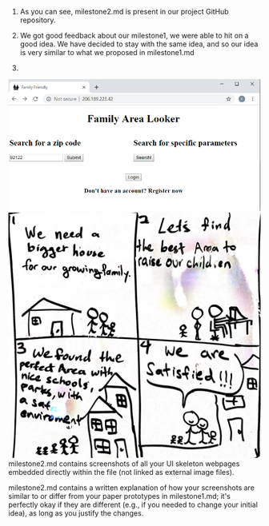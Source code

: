 1. As you can see, milestone2.md is present in our project GitHub repository.

2. We got good feedback about our milestone1, we were able to hit on a good idea. We have decided to stay with the same idea, and so our idea is very similar to what we proposed in milestone1.md

3. 
![ScreenShot 1](https://raw.githubusercontent.com/yimengsun/COGS121-project/master/ScreenShot%201%20.PNG)
![ScreenShot 2](https://raw.githubusercontent.com/yimengsun/COGS121-project/master/Storyboard%201.JPG)
milestone2.md contains screenshots of all your UI skeleton webpages embedded directly within the file (not linked as external image files).


milestone2.md contains a written explanation of how your screenshots are similar to or differ from your paper prototypes in milestone1.md; it's perfectly okay if they are different (e.g., if you needed to change your initial idea), as long as you justify the changes.

